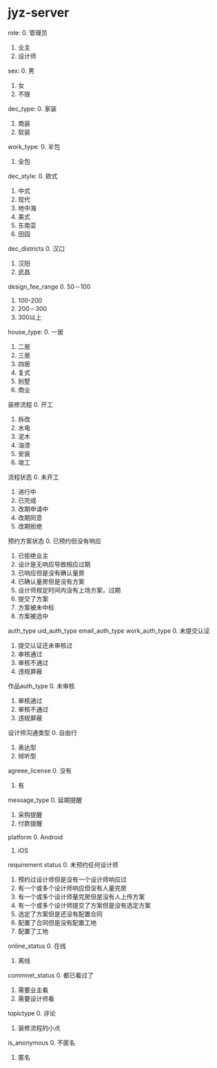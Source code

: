 # jyz-server

role:
0. 管理员
1. 业主
2. 设计师

sex:
0. 男
1. 女
2. 不限

dec_type:
0. 家装
1. 商装
2. 软装

work_type:
0. 半包
1. 全包

dec_style:
0. 欧式
1. 中式
2. 现代
3. 地中海
4. 美式
5. 东南亚
6. 田园

dec_districts
0. 汉口
1. 汉阳
2. 武昌

design_fee_range
0. 50－100
1. 100-200
2. 200－300
3. 300以上

house_type:
0. 一居
1. 二居
2. 三居
3. 四居
4. 复式
5. 别墅
6. 商业

装修流程
0. 开工
1. 拆改
2. 水电
3. 泥木
4. 油漆
5. 安装
6. 竣工

流程状态
0. 未开工
1. 进行中
2. 已完成
3. 改期申请中
4. 改期同意
5. 改期拒绝

预约方案状态
0. 已预约但没有响应
1. 已拒绝业主
7. 设计是无响应导致相应过期
2. 已响应但是没有确认量房
6. 已确认量房但是没有方案
8. 设计师规定时间内没有上场方案，过期
3. 提交了方案
4. 方案被未中标
5. 方案被选中

auth_type
uid_auth_type
email_auth_type
work_auth_type
0. 未提交认证
1. 提交认证还未审核过
2. 审核通过
3. 审核不通过
4. 违规屏蔽

作品auth_type
0. 未审核
1. 审核通过
2. 审核不通过
3. 违规屏蔽

设计师沟通类型
0. 自由行
1. 表达型
2. 倾听型

agreee_license
0. 没有
1. 有

message_type
0. 延期提醒
1. 采购提醒
2. 付款提醒

platform
0. Android
1. iOS

requirement status
0. 未预约任何设计师
1. 预约过设计师但是没有一个设计师响应过
2. 有一个或多个设计师响应但没有人量完房
6. 有一个或多个设计师量完房但是没有人上传方案
3. 有一个或多个设计师提交了方案但是没有选定方案
4. 选定了方案但是还没有配置合同
7. 配置了合同但是没有配置工地
5. 配置了工地

online_status
0. 在线
1. 离线

commnet_status
0. 都已看过了
1. 需要业主看
2. 需要设计师看

topictype
0. 评论
1. 装修流程的小点

is_anonymous
0. 不匿名
1. 匿名
